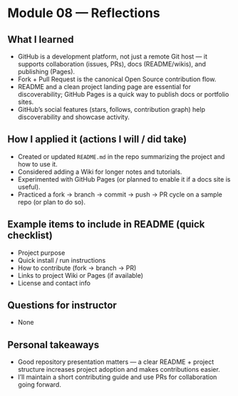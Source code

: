 # Module 08 — Reflections

## What I learned
- GitHub is a development platform, not just a remote Git host — it supports collaboration (issues, PRs), docs (README/wikis), and publishing (Pages).
- Fork + Pull Request is the canonical Open Source contribution flow.
- README and a clean project landing page are essential for discoverability; GitHub Pages is a quick way to publish docs or portfolio sites.
- GitHub’s social features (stars, follows, contribution graph) help discoverability and showcase activity.

## How I applied it (actions I will / did take)
- Created or updated `README.md` in the repo summarizing the project and how to use it.
- Considered adding a Wiki for longer notes and tutorials.
- Experimented with GitHub Pages (or planned to enable it if a docs site is useful).
- Practiced a fork → branch → commit → push → PR cycle on a sample repo (or plan to do so).

## Example items to include in README (quick checklist)
- Project purpose
- Quick install / run instructions
- How to contribute (fork → branch → PR)
- Links to project Wiki or Pages (if available)
- License and contact info

## Questions for instructor
- None

## Personal takeaways
- Good repository presentation matters — a clear README + project structure increases project adoption and makes contributions easier.
- I’ll maintain a short contributing guide and use PRs for collaboration going forward.
